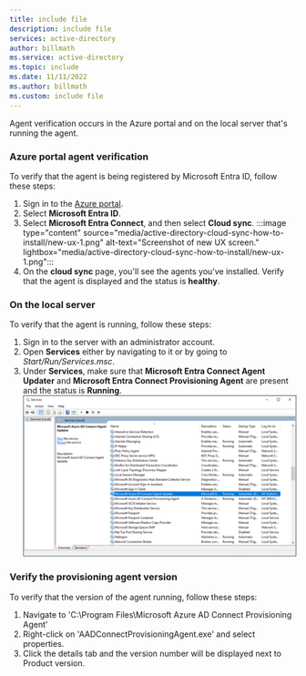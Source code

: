 ```yaml
---
title: include file
description: include file
services: active-directory
author: billmath
ms.service: active-directory
ms.topic: include
ms.date: 11/11/2022
ms.author: billmath
ms.custom: include file
---
```


Agent verification occurs in the Azure portal and on the local server that's running the agent.

### Azure portal agent verification

To verify that the agent is being registered by Microsoft Entra ID, follow these steps:

 1. Sign in to the [Azure portal](https://portal.azure.com).
 2. Select **Microsoft Entra ID**.
 3. Select **Microsoft Entra Connect**, and then select **Cloud sync**.
     :::image type="content" source="media/active-directory-cloud-sync-how-to-install/new-ux-1.png" alt-text="Screenshot of new UX screen." lightbox="media/active-directory-cloud-sync-how-to-install/new-ux-1.png":::
 4. On the **cloud sync** page, you'll see the agents you've installed.  Verify that the agent is displayed and the status is **healthy**.

### On the local server

To verify that the agent is running, follow these steps:

 1. Sign in to the server with an administrator account.
 2. Open **Services** either by navigating to it or by going to *Start/Run/Services.msc*.
 3. Under **Services**, make sure that **Microsoft Entra Connect Agent Updater** and **Microsoft Entra Connect Provisioning Agent** are present and the status is **Running**.
     [![Screenshot that shows the Windows services.](./media/active-directory-cloud-sync-how-to-verify-installation/windows-services.png)](./media/active-directory-cloud-sync-how-to-verify-installation/windows-services.png#lightbox)

### Verify the provisioning agent version

To verify that the version of the agent running, follow these steps:

1.  Navigate to 'C:\Program Files\Microsoft Azure AD Connect Provisioning Agent'
2.  Right-click on 'AADConnectProvisioningAgent.exe' and select properties.
3.  Click the details tab and the version number will be displayed next to Product version.
